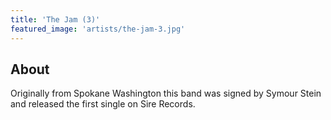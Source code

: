 ```yaml
---
title: 'The Jam (3)'
featured_image: 'artists/the-jam-3.jpg'
---
```


## About

Originally from Spokane Washington this band was signed by Symour Stein and released the first single on Sire Records.
